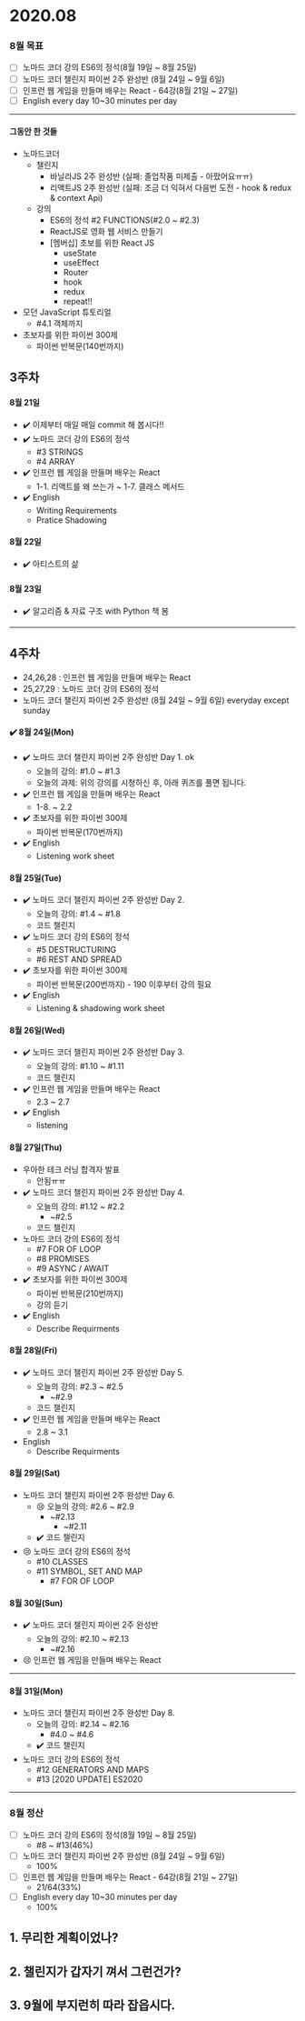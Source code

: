 # 2020.08
### 8월 목표
- [ ] 노마드 코더 강의 ES6의 정석(8월 19일 ~ 8월 25일)
- [ ] 노마드 코더 챌린지 파이썬 2주 완성반 (8월 24일 ~ 9월 6일)
- [ ] 인프런 웹 게임을 만들며 배우는 React - 64강(8월 21일 ~ 27일)
- [ ] English every day 10~30 minutes per day

***
#### 그동안 한 것들
- 노마드코더
  - 챌린지 
    - 바닐라JS 2주 완성반 (실패: 졸업작품 미제출 - 아팠어요ㅠㅠ)
    - 리액트JS 2주 완성반 (실패: 조금 더 익혀서 다음번 도전 - hook & redux & context Api)
  - 강의
    - ES6의 정석 #2 FUNCTIONS(#2.0 ~ #2.3)
    - ReactJS로 영화 웹 서비스 만들기      
    - [멤버십] 초보를 위한 React JS  
      - useState
      - useEffect
      - Router
      - hook
      - redux    
      - repeat!!
- 모던 JavaScript 튜토리얼
  - #4.1 객체까지
- 초보자를 위한 파이썬 300제
  - 파이썬 반복문(140번까지)  
  
## 3주차

#### 8월 21일
- ✔️ 이제부터 매일 매일 commit 해 봅시다!!
- ✔️ 노마드 코더 강의 ES6의 정석
  - #3 STRINGS
  - #4 ARRAY
- ✔️ 인프런 웹 게임을 만들며 배우는 React
  - 1-1. 리액트를 왜 쓰는가 ~ 1-7. 클래스 메서드
- ✔️ English
  - Writing Requirements
  - Pratice Shadowing

#### 8월 22일
- ✔️ 아티스트의 삶

#### 8월 23일
- ✔️ 알고리즘 & 자료 구조 with Python 책 봄

***
## 4주차
- 24,26,28 : 인프런 웹 게임을 만들며 배우는 React
- 25,27,29 : 노마드 코더 강의 ES6의 정석
- 노마드 코더 챌린지 파이썬 2주 완성반 (8월 24일 ~ 9월 6일) everyday except sunday

#### ✔️ 8월 24일(Mon)
- ✔️ 노마드 코더 챌린지 파이썬 2주 완성반 Day 1. ok
  - 오늘의 강의: #1.0 ~ #1.3
  - 오늘의 과제: 위의 강의를 시청하신 후, 아래 퀴즈를 풀면 됩니다.
- ✔️ 인프런 웹 게임을 만들며 배우는 React
  - 1-8. ~ 2.2
- ✔️ 초보자를 위한 파이썬 300제
  - 파이썬 반복문(170번까지)
- ✔️ English  
  - Listening work sheet
  
  
#### 8월 25일(Tue)
- ✔️ 노마드 코더 챌린지 파이썬 2주 완성반 Day 2.  
  - 오늘의 강의: #1.4 ~ #1.8
  - 코드 챌린지
- ✔️ 노마드 코더 강의 ES6의 정석
  - #5 DESTRUCTURING
  - #6 REST AND SPREAD  
- ✔️ 초보자를 위한 파이썬 300제
  - 파이썬 반복문(200번까지) - 190 이후부터 강의 필요 
- ✔️ English  
  - Listening & shadowing work sheet

#### 8월 26일(Wed)
- ✔️ 노마드 코더 챌린지 파이썬 2주 완성반 Day 3.  
  - 오늘의 강의: #1.10 ~ #1.11
  - 코드 챌린지
- ✔️ 인프런 웹 게임을 만들며 배우는 React
  - 2.3 ~ 2.7
- ✔️ English  
  - listening
  
#### 8월 27일(Thu)
- 우아한 테크 러닝 합격자 발표
  - 안됨ㅠㅠ
- ✔️ 노마드 코더 챌린지 파이썬 2주 완성반 Day 4.  
  - 오늘의 강의: #1.12 ~ #2.2
    - ~#2.5
  - 코드 챌린지
- 노마드 코더 강의 ES6의 정석  
  - #7 FOR OF LOOP
  - #8 PROMISES
  - #9 ASYNC / AWAIT
- ✔️ 초보자를 위한 파이썬 300제
  - 파이썬 반복문(210번까지)
  - 강의 듣기
- ✔️ English  
  - Describe Requirments
  
#### 8월 28일(Fri)
- ✔️ 노마드 코더 챌린지 파이썬 2주 완성반 Day 5.  
  - 오늘의 강의: #2.3 ~ #2.5
    - ~#2.9
  - 코드 챌린지
- ✔️ 인프런 웹 게임을 만들며 배우는 React
  - 2.8 ~ 3.1
- English  
  - Describe Requirments

#### 8월 29일(Sat)
- 노마드 코더 챌린지 파이썬 2주 완성반 Day 6.  
  - 😢 오늘의 강의: #2.6 ~ #2.9
    - ~#2.13
      - ~#2.11
  - ✔️ 코드 챌린지
- 😢 노마드 코더 강의 ES6의 정석  
  - #10 CLASSES
  - #11 SYMBOL, SET AND MAP
    - #7 FOR OF LOOP
#### 8월 30일(Sun)
- ✔️ 노마드 코더 챌린지 파이썬 2주 완성반
  - 오늘의 강의: #2.10 ~ #2.13
    - ~#2.16
- 😢 인프런 웹 게임을 만들며 배우는 React
  
***
#### 8월 31일(Mon)
- 노마드 코더 챌린지 파이썬 2주 완성반 Day 8.  
  - 오늘의 강의: #2.14 ~ #2.16
    - #4.0 ~ #4.6
  - ✔️ 코드 챌린지
- 노마드 코더 강의 ES6의 정석  
  - #12 GENERATORS AND MAPS
  - #13 [2020 UPDATE] ES2020
  
***
### 8월 정산
- [ ] 노마드 코더 강의 ES6의 정석(8월 19일 ~ 8월 25일)
  - #8 ~ #13(46%)
- [ ] 노마드 코더 챌린지 파이썬 2주 완성반 (8월 24일 ~ 9월 6일)
  - 100%
- [ ] 인프런 웹 게임을 만들며 배우는 React - 64강(8월 21일 ~ 27일)
  - 21/64(33%)
- [ ] English every day 10~30 minutes per day
  - 100%

## 1. 무리한 계획이었나?
## 2. 챌린지가 갑자기 껴서 그런건가?
## 3. 9월에 부지런히 따라 잡읍시다.
